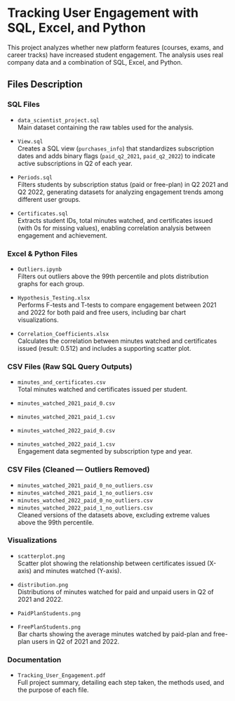 # Tracking User Engagement with SQL, Excel, and Python

This project analyzes whether new platform features (courses, exams, and career tracks) have increased student engagement. The analysis uses real company data and a combination of SQL, Excel, and Python.

## Files Description

### SQL Files

- `data_scientist_project.sql`  
  Main dataset containing the raw tables used for the analysis.

- `View.sql`  
  Creates a SQL view (`purchases_info`) that standardizes subscription dates and adds binary flags (`paid_q2_2021`, `paid_q2_2022`) to indicate active subscriptions in Q2 of each year.

- `Periods.sql`  
  Filters students by subscription status (paid or free-plan) in Q2 2021 and Q2 2022, generating datasets for analyzing engagement trends among different user groups.

- `Certificates.sql`  
  Extracts student IDs, total minutes watched, and certificates issued (with 0s for missing values), enabling correlation analysis between engagement and achievement.

### Excel & Python Files

- `Outliers.ipynb`  
  Filters out outliers above the 99th percentile and plots distribution graphs for each group.

- `Hypothesis_Testing.xlsx`  
  Performs F-tests and T-tests to compare engagement between 2021 and 2022 for both paid and free users, including bar chart visualizations.

- `Correlation_Coefficients.xlsx`  
  Calculates the correlation between minutes watched and certificates issued (result: 0.512) and includes a supporting scatter plot.

### CSV Files (Raw SQL Query Outputs)

- `minutes_and_certificates.csv`  
  Total minutes watched and certificates issued per student.

- `minutes_watched_2021_paid_0.csv`  
- `minutes_watched_2021_paid_1.csv`  
- `minutes_watched_2022_paid_0.csv`  
- `minutes_watched_2022_paid_1.csv`  
  Engagement data segmented by subscription type and year.

### CSV Files (Cleaned — Outliers Removed)

- `minutes_watched_2021_paid_0_no_outliers.csv`  
- `minutes_watched_2021_paid_1_no_outliers.csv`  
- `minutes_watched_2022_paid_0_no_outliers.csv`  
- `minutes_watched_2022_paid_1_no_outliers.csv`  
  Cleaned versions of the datasets above, excluding extreme values above the 99th percentile.

### Visualizations

- `scatterplot.png`  
  Scatter plot showing the relationship between certificates issued (X-axis) and minutes watched (Y-axis).

- `distribution.png`  
  Distributions of minutes watched for paid and unpaid users in Q2 of 2021 and 2022.

- `PaidPlanStudents.png`  
- `FreePlanStudents.png`  
  Bar charts showing the average minutes watched by paid-plan and free-plan users in Q2 of 2021 and 2022.

### Documentation

- `Tracking_User_Engagement.pdf`  
  Full project summary, detailing each step taken, the methods used, and the purpose of each file.
